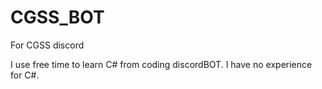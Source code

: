 # CGSS_BOT

For CGSS discord

I use free time to learn C# from coding discordBOT.
I have no experience for C#. 
